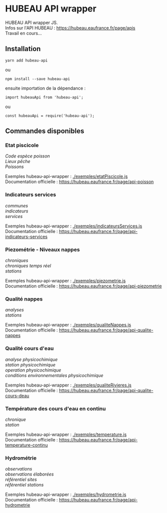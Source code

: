 # HUBEAU API wrapper

HUBEAU API wrapper JS.<br/>
Infos sur l'API HUBEAU : https://hubeau.eaufrance.fr/page/apis<br/>
Travail en cours...<br/>

## Installation

    yarn add hubeau-api

ou <br />

    npm install --save hubeau-api

ensuite importation de la dépendance : <br />

    import hubeauApi from 'hubeau-api';

ou <br />

    const hubeauApi = require('hubeau-api');

## Commandes disponibles

### Etat piscicole

_Code espèce poisson_<br/>
_Lieux pêche_<br/>
_Poissons_<br/>

Exemples hubeau-api-wrapper : [./exemples/etatPiscicole.js](https://github.com/christophe77/hubeau-api-wrapper/blob/master/exemples/etatPiscicole.js)<br/>
Documentation officielle : https://hubeau.eaufrance.fr/page/api-poisson<br/>

### Indicateurs services

_communes_<br/>
_indicateurs_<br/>
_services_<br/>

Exemples hubeau-api-wrapper : [./exemples/indicateursServices.js](https://github.com/christophe77/hubeau-api-wrapper/blob/master/exemples/indicateursServices.js)<br/>
Documentation officielle : https://hubeau.eaufrance.fr/page/api-indicateurs-services<br/>

### Piezométrie - Niveaux nappes

_chroniques_<br/>
_chroniques temps réel_<br/>
_stations_<br/>

Exemples hubeau-api-wrapper : [./exemples/piezometrie.js](https://github.com/christophe77/hubeau-api-wrapper/blob/master/exemples/piezometrie.js)<br/>
Documentation officielle : https://hubeau.eaufrance.fr/page/api-piezometrie<br/>

### Qualité nappes

_analyses_<br/>
_stations_<br/>

Exemples hubeau-api-wrapper : [./exemples/qualiteNappes.js](https://github.com/christophe77/hubeau-api-wrapper/blob/master/exemples/qualiteNappes.js)<br/>
Documentation officielle : https://hubeau.eaufrance.fr/page/api-qualite-nappes<br/>

### Qualité cours d'eau

_analyse physicochimique_<br/>
_station physicochimique_<br/>
_operation physicochimique_<br/>
_conditions environnementales physicochimique_<br/>

Exemples hubeau-api-wrapper : [./exemples/qualiteRivieres.js](https://github.com/christophe77/hubeau-api-wrapper/blob/master/exemples/qualiteRivieres.js)<br/>
Documentation officielle : https://hubeau.eaufrance.fr/page/api-qualite-cours-deau<br/>

### Température des cours d'eau en continu

_chronique_<br/>
_station_<br/>

Exemples hubeau-api-wrapper : [./exemples/temperature.js](https://github.com/christophe77/hubeau-api-wrapper/blob/master/exemples/temperature.js)<br/>
Documentation officielle : https://hubeau.eaufrance.fr/page/api-temperature-continu<br/>

### Hydrométrie

_observations_<br/>
_observations élaborées_<br/>
_référentiel sites_<br/>
_référentiel stations_<br/>

Exemples hubeau-api-wrapper : [./exemples/hydrometrie.js](https://github.com/christophe77/hubeau-api-wrapper/blob/master/exemples/hydrometrie.js)<br/>
Documentation officielle : https://hubeau.eaufrance.fr/page/api-hydrometrie<br/>
